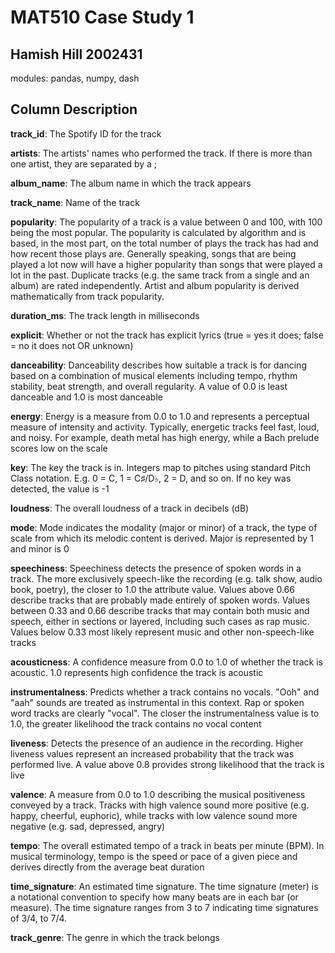 # MAT510 Case Study 1 

## Hamish Hill 2002431 

modules: pandas, numpy, dash

## Column Description
<span style="font-size: 14px;">

**track_id**: The Spotify ID for the track

**artists**: The artists' names who performed the track. If there is more than one artist, they are separated by a ;

**album_name**: The album name in which the track appears

**track_name**: Name of the track

**popularity**: The popularity of a track is a value between 0 and 100, with 100 being the most popular. The popularity is calculated by algorithm and is based, in the most part, on the total number of plays the track has had and how recent those plays are. Generally speaking, songs that are being played a lot now will have a higher popularity than songs that were played a lot in the past. Duplicate tracks (e.g. the same track from a single and an album) are rated independently. Artist and album popularity is derived mathematically from track popularity.

**duration_ms**: The track length in milliseconds

**explicit**: Whether or not the track has explicit lyrics (true = yes it does; false = no it does not OR unknown)

**danceability**: Danceability describes how suitable a track is for dancing based on a combination of musical elements including tempo, rhythm stability, beat strength, and overall regularity. A value of 0.0 is least danceable and 1.0 is most danceable

**energy**: Energy is a measure from 0.0 to 1.0 and represents a perceptual measure of intensity and activity. Typically, energetic tracks feel fast, loud, and noisy. For example, death metal has high energy, while a Bach prelude scores low on the scale

**key**: The key the track is in. Integers map to pitches using standard Pitch Class notation. E.g. 0 = C, 1 = C♯/D♭, 2 = D, and so on. If no key was detected, the value is -1

**loudness**: The overall loudness of a track in decibels (dB)

**mode**: Mode indicates the modality (major or minor) of a track, the type of scale from which its melodic content is derived. Major is represented by 1 and minor is 0

**speechiness**: Speechiness detects the presence of spoken words in a track. The more exclusively speech-like the recording (e.g. talk show, audio book, poetry), the closer to 1.0 the attribute value. Values above 0.66 describe tracks that are probably made entirely of spoken words. Values between 0.33 and 0.66 describe tracks that may contain both music and speech, either in sections or layered, including such cases as rap music. Values below 0.33 most likely represent music and other non-speech-like tracks

**acousticness**: A confidence measure from 0.0 to 1.0 of whether the track is acoustic. 1.0 represents high confidence the track is acoustic

**instrumentalness**: Predicts whether a track contains no vocals. "Ooh" and "aah" sounds are treated as instrumental in this context. Rap or spoken word tracks are clearly "vocal". The closer the instrumentalness value is to 1.0, the greater likelihood the track contains no vocal content

**liveness**: Detects the presence of an audience in the recording. Higher liveness values represent an increased probability that the track was performed live. A value above 0.8 provides strong likelihood that the track is live

**valence**: A measure from 0.0 to 1.0 describing the musical positiveness conveyed by a track. Tracks with high valence sound more positive (e.g. happy, cheerful, euphoric), while tracks with low valence sound more negative (e.g. sad, depressed, angry)

**tempo**: The overall estimated tempo of a track in beats per minute (BPM). In musical terminology, tempo is the speed or pace of a given piece and derives directly from the average beat duration

**time_signature**: An estimated time signature. The time signature (meter) is a notational convention to specify how many beats are in each bar (or measure). The time signature ranges from 3 to 7 indicating time signatures of 3/4, to 7/4.

**track_genre**: The genre in which the track belongs
</span>